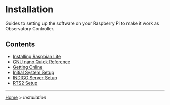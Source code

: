 # Installation

Guides to setting up the software on your Raspberry Pi to make it work as
Observatory Controller.

## Contents

- [Installing Raspbian Lite](installing-raspbian-lite.md)
- [GNU nano Quick Reference](gnu-nano-quick-reference.md)
- [Getting Online](getting-online.md)
- [Initial System Setup](initial-system-setup.md)
- [INDIGO Server Setup](indigo-server-setup.md)
- [RTS2 Setup](rts2-setup.md)

---

[Home](../README.md) > *Installation*
